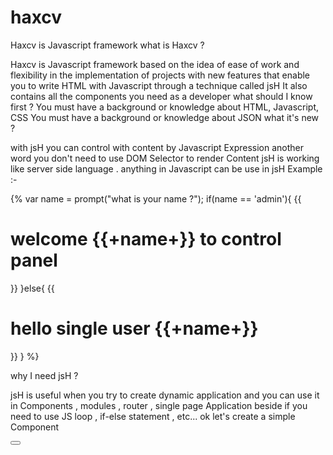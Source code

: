 # haxcv
Haxcv  is Javascript framework
what is Haxcv ?

Haxcv is Javascript framework based on the idea of ease of work and flexibility in the implementation of projects with new features that enable you to write HTML with Javascript through a technique called jsH It also contains all the components you need as a developer
what should I know first ?
You must have a background or knowledge about HTML, Javascript, CSS
You must have a background or knowledge about JSON
what it's new ?

with jsH you can control with content by Javascript Expression
another word you don't need to use DOM Selector to render Content
jsH is working like server side language .
anything in Javascript can be use in jsH
Example :-


<div fn-init >
  {%
    var name = prompt("what is your name ?");
   if(name == 'admin'){
     {{
      <h1>welcome  {{+name+}} to control panel </h1>
     }}
  }else{
    {{
      <h1>hello single user {{+name+}} </h1>
    }}
  }
  %}
</div>    

why I need jsH ?

jsH is useful when you try to create dynamic application and you can use it in Components , modules , router , single page Application beside if you need to use JS loop , if-else statement , etc...
ok let's create a simple Component


<script type="text/jsh"  myComponent >
 	<table>
 		<tr>
 		<td>Name</td>
 		<td>Price</td>
 		</tr>
{%
var items = [
{name:"iphone" , price:"180.56 $"},
{name:"car"    , price:"12,000.00 $"},
{name:"Bitcoin" , price:"14,443 $"}
];
 for(var i =0; i < items.length; i++)
 {
  {{
  	    <tr>
 		<td>{{+items[i].name+}}</td>
 		<td>{{+items[i].price+}}</td>
 		</tr>
  }} 
 }
%}
	</table>
</script>    
    


<div   myItems ></div>
<button   fn-click="myItems" fn-copy="myComponent" ></button>
    


